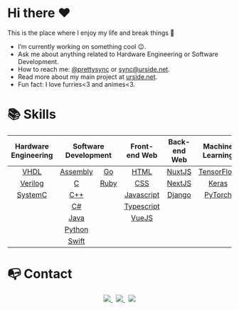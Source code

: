 # Hi there ❤️

This is the place where I enjoy my life and break things :rofl:

- I’m currently working on something cool :wink:.
- Ask me about anything related to Hardware Engineering or Software Development.
- How to reach me: [@prettysync](https://twitter.com/prettysync) or [sync@urside.net](mailto:sync@urside.net).
- Read more about my main project at [urside.net](https://www.urside.net).
- Fun fact: I love furries<3 and animes<3.

# 📚 Skills

<table align="center" style="width: 100%;">
	<thead>
		<tr>
      <th colspan="1"><b>Hardware Engineering</b></th>
			<th colspan="2"><b>Software Development</b></th>
			<th colspan="1"><b>Front-end Web</b></th>
			<th colspan="1"><b>Back-end Web</b></th>
			<th colspan="1"><b>Machine Learning</b></th>
		</tr>
	</thead>
	<tbody>
		<tr>
      <td align="center"><a href="https://en.wikipedia.org/wiki/VHDL">VHDL</a></td>
			<td align="center"><a href="https://en.wikipedia.org/wiki/Assembly_language">Assembly</a></td>
			<td align="center"><a href="https://en.wikipedia.org/wiki/Go_(programming_language)">Go</a></td>
			<td align="center"><a href="https://en.wikipedia.org/wiki/HTML">HTML</a></td>
      <td align="center"><a href="https://nuxtjs.org">NuxtJS</a></td>
			<td align="center"><a href="https://www.tensorflow.org">TensorFlow</a></td>
		</tr>
		<tr>
			<td align="center"><a href="https://en.wikipedia.org/wiki/Verilog">Verilog</a></td>
			<td align="center"><a href="https://en.wikipedia.org/wiki/C_(programming_language)">C</a></td>
			<td align="center"><a href="https://en.wikipedia.org/wiki/Ruby_(programming_language)">Ruby</a></td>
			<td align="center"><a href="https://en.wikipedia.org/wiki/CSS">CSS</a></td>
      <td align="center"><a href="https://nextjs.org">NextJS</a></td>
			<td align="center"><a href="https://keras.io">Keras</a></td>
		</tr>
		<tr>
      <td align="center"><a href="https://en.wikipedia.org/wiki/SystemC">SystemC</a></td>
			<td align="center"><a href="https://en.wikipedia.org/wiki/C%2B%2B">C++</a></td>
			<td align="center"></td>
			<td align="center"><a href="https://en.wikipedia.org/wiki/JavaScript">Javascript</a></td>
      <td align="center"><a href="https://www.djangoproject.com">Django</a></td>
      <td align="center"><a href="http://pytorch.org">PyTorch</a></td>
		</tr>
		<tr>
			<td align="center"></td>
			<td align="center"><a href="https://en.wikipedia.org/wiki/C_Sharp_(programming_language)">C#</a></td>
			<td align="center"></td>
			<td align="center"><a href="https://www.typescriptlang.org">Typescript</a></td>
			<td align="center"></td>
			<td align="center"></td>
		</tr>
		<tr>
			<td align="center"></td>
      <td align="center"><a href="https://en.wikipedia.org/wiki/Java_(programming_language)">Java</a></td>
			<td align="center"></td>
			<td align="center"><a href="https://vuejs.org">VueJS</a></td>
			<td align="center"></td>
			<td align="center"></td>
		</tr>
		<tr>
			<td align="center"></td>
			<td align="center"><a href="https://en.wikipedia.org/wiki/Python_(programming_language)">Python</a></td>
			<td align="center"></td>
			<td align="center"></td>
			<td align="center"></td>
			<td align="center"></td>
		</tr>
    <tr>
			<td align="center"></td>
			<td align="center"><a href="https://en.wikipedia.org/wiki/Swift_(programming_language)">Swift</a></td>
			<td align="center"></td>
			<td align="center"></td>
			<td align="center"></td>
			<td align="center"></td>
		</tr>
	</tbody>
</table>

# 📭 Contact

<p align="center">
	<a href="https://www.linkedin.com/in/timourdah/">
		<img src="https://img.shields.io/badge/-LINKEDIN-0077B5?style=for-the-badge&logo=linkedin&logoColor=white">
	</a>
	<span>&nbsp;</span>
	<a href="https://twitter.com/wealthysync">
		<img src="https://img.shields.io/badge/TWITTER-1DA1F2?style=for-the-badge&logo=twitter&logoColor=white">
	</a>
	<span>&nbsp;</span>
	<a href="mailto:sync@urside.net">
		<img src="https://img.shields.io/badge/-GMAIL-D14836?style=for-the-badge&logo=gmail&logoColor=white">
	</a>
</p>
